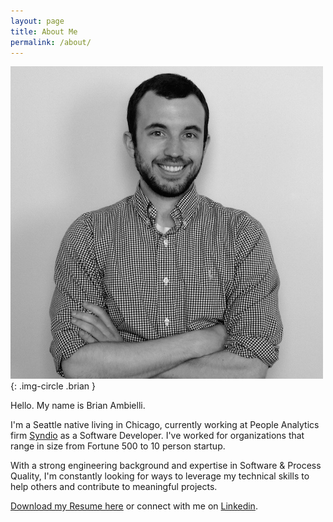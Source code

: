 ```yaml
---
layout: page
title: About Me
permalink: /about/
---
```


![Me.jpg](/images/brian.jpg){: .img-circle .brian }

Hello. My name is Brian Ambielli.

I'm a Seattle native living in Chicago, currently working at People Analytics firm [Syndio][syndio] as a Software Developer. I've worked for organizations that range in size from Fortune 500 to 10 person startup.

With a strong engineering background and expertise in Software & Process Quality, I'm constantly looking for ways to leverage my technical skills to help others and contribute to meaningful projects.

[Download my Resume here](/downloads/Brian-Ambielli-Resume.pdf) or connect with me on [Linkedin][linkedin].

[syndio]: https://synd.io
[linkedin]: https://www.linkedin.com/in/bambielli

